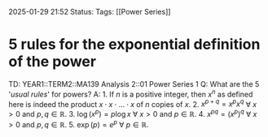 2025-01-29 21:52
Status: 
Tags: [[Power Series]]
# 5 rules for the exponential definition of the power

TD: YEAR1::TERM2::MA139 Analysis 2::01 Power Series 1
Q: What are the 5 '_usual rules_' for powers?
A: 1. If $n$ is a positive integer, then $x^n$ as defined here is indeed the product $x \cdot x \cdot \ldots \cdot x$ of $n$ copies of $x$.
2. $x^{p+q} = x^p x^q$ $\forall$ $x > 0$ and $p, q \in \mathbb{R}$.
3. $\log(x^p) = p \log x$ $\forall$ $x > 0$ and $p \in \mathbb{R}$.
4. $x^{pq} = (x^p)^q$ $\forall$ $x > 0$ and $p, q \in \mathbb{R}$.
5. $\exp(p) = e^p$ $\forall$ $p \in \mathbb{R}$.
<!--ID: 1738187768650-->
